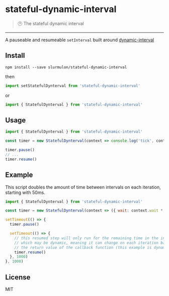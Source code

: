 # stateful-dynamic-interval
> :clock1: The stateful dynamic interval
---

A pauseable and resumeable `setInterval` built around [dynamic-interval](https://github.com/slurmulon/dynamic-interval)

## Install

`npm install --save slurmulon/stateful-dynamic-interval`

then

```js
import setStatefulDynterval from 'stateful-dynamic-interval'
```

or

```js
import { StatefulDynterval } from 'stateful-dynamic-interval'
```

## Usage

```js
import { StatefulDynterval } from 'stateful-dynamic-interval'

const timer = new StatefulDynterval(context => console.log('tick', context), 1000)

timer.pause()
// ...
timer.resume()
```

## Example

This script doubles the amount of time between intervals on each iteration, starting with 50ms.

```js
import { StatefulDynterval } from 'stateful-dynamic-interval'

const timer = new StatefulDynterval(context => ({ wait: context.wait * 2 }), 50)

setTimeout(() => {
  timer.pause()

  setTimeout(() => {
    // this resumed step will only run for the remaining time in the interval,
    // which may be dynamic, meaning it can change on each iteration based on
    // the return value of the callback function (this example is dynamic)
    timer.resume()
  }, 1000)
}, 1000)
```

## License

MIT
